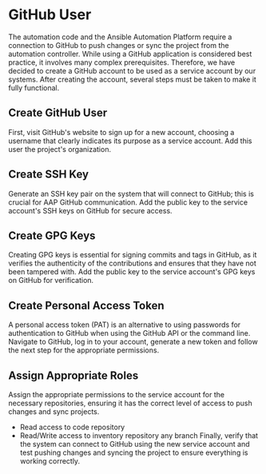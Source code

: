 # GitHub User

The automation code and the Ansible Automation Platform require a connection to GitHub to push changes or sync the project from the automation controller. While using a GitHub application is considered best practice, it involves many complex prerequisites. Therefore, we have decided to create a GitHub account to be used as a service account by our systems. After creating the account, several steps must be taken to make it fully functional.

## Create GitHub User

First, visit GitHub's website to sign up for a new account, choosing a username that clearly indicates its purpose as a service account. Add this user the project's organization.

## Create SSH Key

Generate an SSH key pair on the system that will connect to GitHub; this is crucial for AAP GitHub communication. Add the public key to the service account's SSH keys on GitHub for secure access.

## Create GPG Keys

Creating GPG keys is essential for signing commits and tags in GitHub, as it verifies the authenticity of the contributions and ensures that they have not been tampered with. Add the public key to the service account's GPG keys on GitHub for verification.

## Create Personal Access Token

A personal access token (PAT) is an alternative to using passwords for authentication to GitHub when using the GitHub API or the command line. Navigate to GitHub, log in to your account, generate a new token and follow the next step for the appropriate permissions.

## Assign Appropriate Roles

Assign the appropriate permissions to the service account for the necessary repositories, ensuring it has the correct level of access to push changes and sync projects.
- Read access to code repository
- Read/Write access to inventory repository any branch
Finally, verify that the system can connect to GitHub using the new service account and test pushing changes and syncing the project to ensure everything is working correctly. 





